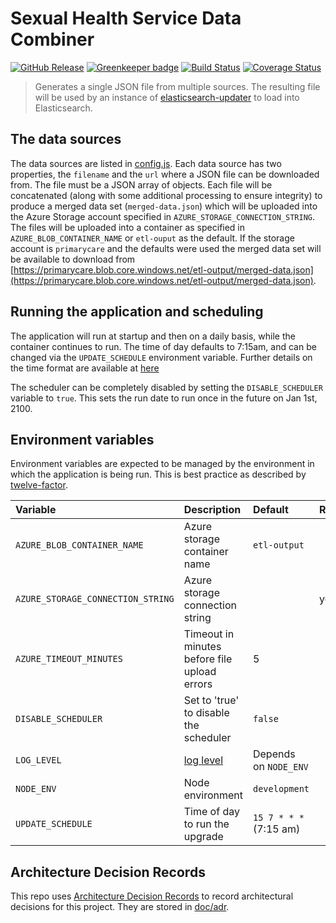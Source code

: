 # Sexual Health Service Data Combiner

[![GitHub Release](https://img.shields.io/github/release/nhsuk/sexual-health-service-data-combiner.svg)](https://github.com/nhsuk/sexual-health-service-data-combiner/releases/latest/)
[![Greenkeeper badge](https://badges.greenkeeper.io/nhsuk/sexual-health-service-data-combiner.svg)](https://greenkeeper.io/)
[![Build Status](https://travis-ci.org/nhsuk/sexual-health-service-data-combiner.svg?branch=master)](https://travis-ci.org/nhsuk/sexual-health-service-data-combiner)
[![Coverage Status](https://coveralls.io/repos/github/nhsuk/sexual-health-service-data-combiner/badge.svg?branch=master)](https://coveralls.io/github/nhsuk/sexual-health-service-data-combiner?branch=master)

> Generates a single JSON file from multiple sources. The resulting file will
> be used by an instance of
> [elasticsearch-updater](https://github.com/nhsuk/elasticsearch-updater) to
> load into Elasticsearch.

## The data sources

The data sources are listed in [config.js](./config/config.js). Each data
source has two properties, the `filename` and the `url` where a JSON file can
be downloaded from. The file must be a JSON array of objects. Each file will
be concatenated (along with some additional processing to ensure integrity) to
produce a merged data set (`merged-data.json`) which will be uploaded into the
Azure Storage account specified in `AZURE_STORAGE_CONNECTION_STRING`. The files
will be uploaded into a container as specified in `AZURE_BLOB_CONTAINER_NAME`
or `etl-ouput` as the default. If the storage account is `primarycare` and the
defaults were used the merged data set will be available to download from
[https://primarycare.blob.core.windows.net/etl-output/merged-data.json](https://primarycare.blob.core.windows.net/etl-output/merged-data.json).

## Running the application and scheduling

The application will run at startup and then on a daily basis, while the
container continues to run. The time of day defaults to 7:15am, and can be
changed via the `UPDATE_SCHEDULE` environment variable. Further details on the
time format are available at
[here](https://www.npmjs.com/package/node-schedule)

The scheduler can be completely disabled by setting the `DISABLE_SCHEDULER`
variable to `true`. This sets the run date to run once in the future on Jan
1st, 2100.

## Environment variables

Environment variables are expected to be managed by the environment in which
the application is being run. This is best practice as described by
[twelve-factor](https://12factor.net/config).

| Variable                           | Description                                               | Default                 | Required   |
| :--------------------------------- | :-------------------------------------------------------- | :---------------------- | :--------- |
| `AZURE_BLOB_CONTAINER_NAME`        | Azure storage container name                              | `etl-output`            |            |
| `AZURE_STORAGE_CONNECTION_STRING`  | Azure storage connection string                           |                         | yes        |
| `AZURE_TIMEOUT_MINUTES`            | Timeout in minutes before file upload errors              | 5                       |            |
| `DISABLE_SCHEDULER`                | Set to 'true' to disable the scheduler                    | `false`                 |            |
| `LOG_LEVEL`                        | [log level](https://github.com/trentm/node-bunyan#levels) | Depends on `NODE_ENV`   |            |
| `NODE_ENV`                         | Node environment                                          | `development`           |            |
| `UPDATE_SCHEDULE`                  | Time of day to run the upgrade                            | `15 7 * * *` (7:15 am)  |            |

## Architecture Decision Records

This repo uses
[Architecture Decision Records](http://thinkrelevance.com/blog/2011/11/15/documenting-architecture-decisions)
to record architectural decisions for this project.
They are stored in [doc/adr](doc/adr).
